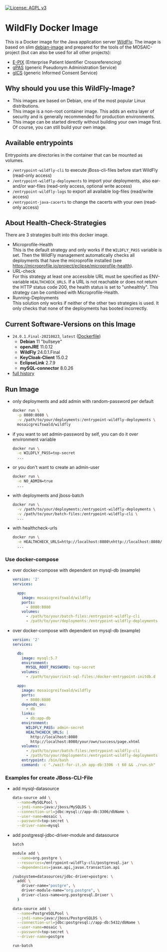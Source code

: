 [![License: AGPL v3](https://img.shields.io/badge/License-AGPL%20v3-blue.svg)](https://www.gnu.org/licenses/agpl-3.0)

# WildFly Docker Image
This is a Docker image for the Java application server [WildFly](http://wildfly.org/). The image is based on slim [debian-image](https://hub.docker.com/_/debian) and prepared for the tools of the MOSAIC-project (but can also be used for all other projects):

* [E-PIX](https://mosaic-greifswald.de/werkzeuge-und-vorlagen/id-management-e-pix.html) (Enterprise Patient Identifier Crossreferencing)
* [gPAS](https://mosaic-greifswald.de/werkzeuge-und-vorlagen/pseudonymverwaltung-gpas.html) (generic Pseudonym Administration Service)
* [gICS](https://mosaic-greifswald.de/werkzeuge-und-vorlagen/einwilligungsmanagement-gics.html) (generic Informed Consent Service)

## Why should you use this WildFly-Image?
* This images are based on Debian, one of the most popular Linux distributions.
* This image is a non-root container image. This adds an extra layer of security and is generally recommended for production environments.
* This image can be started directly without building your own image first. Of course, you can still build your own image.

## Available entrypoints
Entrypoints are directories in the container that can be mounted as volumes.
* `/entrypoint-wildfly-cli` to execute jBoss-cli-files before start WildFly (read-only access)
* `/entrypoint-wildfly-deployments` to import your deployments, also ear- and/or war-files (read-only access, optional write access)
* `/entrypoint-wildfly-logs` to export all available log-files (read/write access)
* `/entrypoint-java-cacerts` to change the cacerts with your own (read-only access)

## About Health-Check-Strategies
There are 3 strategies built into this docker image.

* Microprofile-Health<br>
  This is the default strategy and only works if the `WILDFLY_PASS` variable is set. Then the WildFly management automatically checks all deployments that have the microprofile installed (see https://microprofile.io/project/eclipse/microprofile-health).
* URL-check<br>
  For this strategy at least one accessible URL must be specified as ENV-variable `HEALTHCHECK_URLS`. If a URL is not reachable or does not return the HTTP status code 200, the health status is set to "unhealthly". This strategy can be combined with Microprofile-Health.
* Running-Deployments<br>
  This solution only works if neither of the other two strategies is used. It only checks that none of the deployments has booted incorrectly.

## Current Software-Versions on this Image
* `24.0.1.Final-20210823`, `latest` ([Dockerfile](https://github.com/mosaic-hgw/WildFly/blob/master/Dockerfile))
  - **Debian** 11 "bullseye"
  - **openJRE** 11.0.12
  - **WildFly** 24.0.1.Final
  - **KeyCloak-Client** 15.0.2
  - **EclipseLink** 2.7.9
  - **mySQL-connector** 8.0.26
* [full history](https://github.com/mosaic-hgw/WildFly/blob/master/change_history.md)

## Run Image
* only deployments and add admin with random-password per default
  ```sh
  docker run \
    -p 8080:8080 \
    -v /path/to/your/deployments:/entrypoint-wildfly-deployments \
    mosaicgreifswald/wildfly
  ```

* if you want to set admin-password by self, you can do it over environment variable
  ```sh
  docker run \
    -e WILDFLY_PASS=top-secret
    ...
  ```

* or you don't want to create an admin-user
  ```sh
  docker run \
    -e NO_ADMIN=true
    ...
  ```

* with deployments and jboss-batch
  ```sh
  docker run \
    -v /path/to/your/deployments:/entrypoint-wildfly-deployments \
    -v /path/to/your/batch-files:/entrypoint-wildfly-cli \
    ...
  ```

* with healthcheck-urls
  ```sh
  docker run \
    -e HEALTHCHECK_URLS=http://localhost:8080\nhttp://localhost:8080/ths-web/html/public/common/processCompleted.xhtml
    ...
  ```

### Use docker-compose
* over docker-compose with dependent on mysql-db (example)
  ```yaml
  version: '2'
  services:

    app:
      image: mosaicgreifswald/wildfly
      ports:
        - 8080:8080
      volumes:
        - /path/to/your/batch-files:/entrypoint-wildfly-cli
        - /path/to/your/deployments:/entrypoint-wildfly-deployments
  ```

* over docker-compose with dependent on mysql-db (example)
  ```yaml
  version: '2'
  services:

    db:
      image: mysql:5.7
      environment:
        MYSQL_ROOT_PASSWORD: top-secret
      volumes:
        - /path/to/your/init-sql-files:/docker-entrypoint-initdb.d

    app:
      image: mosaicgreifswald/wildfly
      ports:
        - 8080:8080
      depends_on:
        - db
      links:
        - db:app-db
      environment:
        WILDFLY_PASS: admin-secret
        HEALTHCHECK_URLS: |
          http://localhost:8080
          http://localhost:8080/your/own/success/page.xhtml
      volumes:
        - /path/to/your/batch-files:/entrypoint-wildfly-cli
        - /path/to/your/deployments:/entrypoint-wildfly-deployments
      entrypoint: /bin/bash
      command: -c "./wait-for-it.sh app-db:3306 -t 60 && ./run.sh"
  ```

### Examples for create JBoss-CLI-File
* add mysql-datasource
  ```sh
  data-source add \
    --name=MySQLPool \
    --jndi-name=java:/jboss/MySQLDS \
    --connection-url=jdbc:mysql://app-db:3306/dbName \
    --user-name=mosaic \
    --password=top-secret \
    --driver-name=mysql
  ```

* add postgresql-jdbc-driver-module and datasource
  ```sh
  batch

  module add \
    --name=org.postgre \
    --resources=/entrypoint-wildfly-cli/postgresql.jar \
    --dependencies=javax.api,javax.transaction.api

  /subsystem=datasources/jdbc-driver=postgre: \
    add( \
      driver-name="postgre", \
      driver-module-name="org.postgre", \
      driver-class-name=org.postgresql.Driver \
    )

  data-source add \
    --name=PostgreSQLPool \
    --jndi-name=java:/jboss/PostgreSQLDS \
    --connection-url=jdbc:postgresql://app-db:5432/dbName \
    --user-name=mosaic \
    --password=top-secret \
    --driver-name=postgre

  run-batch
  ```
